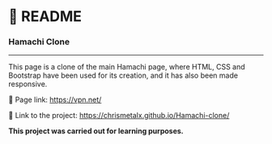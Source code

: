 # :page_with_curl: README<br/>
### Hamachi Clone <br/>
***
This page is a clone of the main Hamachi page, where HTML, CSS and Bootstrap have been used for its creation, and it has also been made responsive.<br/>

:link: Page link: https://vpn.net/<br/>

:link: Link to the project:  https://chrismetalx.github.io/Hamachi-clone/<br/>

**This project was carried out for learning purposes.**
